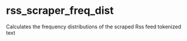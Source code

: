 # rss_scraper_freq_dist
Calculates the frequency distributions of the scraped Rss feed tokenized text
